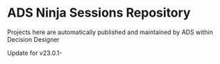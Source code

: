 # ADS Ninja Sessions Repository

Projects here are automatically published and maintained by ADS within Decision Designer

Update for v23.0.1-
